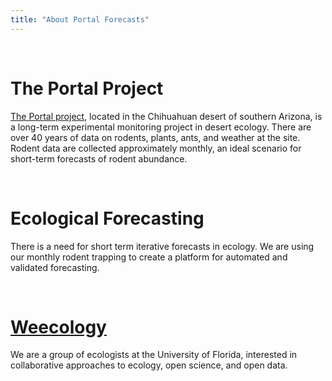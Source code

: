 ```yaml
---
title: "About Portal Forecasts"
---
```

<br>

# The Portal Project

[The Portal project](http://portal.weecology.org/), located in the Chihuahuan desert of southern Arizona, is a long-term experimental monitoring project in desert ecology. There are over 40 years of data on rodents, plants, ants, and weather at the site. Rodent data are collected approximately monthly, an ideal scenario for short-term forecasts of rodent abundance.

<br>

# Ecological Forecasting

There is a need for short term iterative forecasts in ecology. We are using our monthly rodent trapping to create a platform for automated and validated forecasting.

<br>

# [Weecology](http://weecology.org/) 

We are a group of ecologists at the University of Florida, interested in collaborative approaches to ecology, open science, and open data.